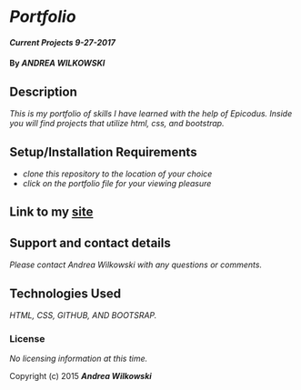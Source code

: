 # _Portfolio_

#### _Current Projects 9-27-2017_

#### By _**ANDREA WILKOWSKI**_

## Description

_This is my portfolio of skills I have learned with the help of Epicodus. Inside you will find projects that utilize html, css, and bootstrap._

## Setup/Installation Requirements

* _clone this repository to the location of your choice_
* _click on the portfolio file for your viewing pleasure_

## Link to my [site](https://andreawilkowski.github.io/portfolio/)


## Support and contact details

_Please contact Andrea Wilkowski with any questions or comments._

## Technologies Used

_HTML, CSS, GITHUB, AND BOOTSRAP._

### License

*No licensing information at this time.*

Copyright (c) 2015 **_Andrea Wilkowski_**
